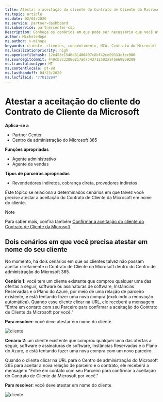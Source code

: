 ```yaml
---
title: Atestar a aceitação do cliente do Contrato de Cliente da Microsoft | Partner Center
ms.topic: article
ms.date: 02/04/2020
ms.service: partner-dashboard
ms.subservice: partnercenter-csp
Description: Conheça os cenários em que pode ser necessário que você ateste a aceitação do Contrato de Cliente da Microsoft em nome do seu cliente.
author: MicheleHope
ms.author: v-mihope
keywords: cliente, clientes, consentimento, MCA, Contrato do Microsoft Cloud, Contrato de Cliente da Microsoft, modelos de contrato do cliente, atestar aceitação
ms.localizationpriority: high
ms.openlocfilehash: 12e458c1546d31400407c8bf42ce09333cfec900
ms.sourcegitcommit: 449cb8c32880217ad7543712b02a84ae69869289
ms.translationtype: HT
ms.contentlocale: pt-BR
ms.lasthandoff: 04/23/2020
ms.locfileid: "77013294"
---
```

# <a name="attest-customer-acceptance-of-the-microsoft-customer-agreement"></a>Atestar a aceitação do cliente do Contrato de Cliente da Microsoft

**Aplica-se a**

- Partner Center
- Centro de administração do Microsoft 365

**Funções apropriadas**

- Agente administrativo
- Agente de vendas

**Tipos de parceiros apropriados**

- Revendedores indiretos, cobrança direta, provedores indiretos

Este tópico se relaciona a determinados cenários em que talvez você precise atestar a aceitação do Contrato de Cliente da Microsoft em nome do cliente.

>[!NOTE]
>Para saber mais, confira também [Confirmar a aceitação do cliente do Contrato de Cliente da Microsoft](confirm-customer-agreement.md).

## <a name="two-scenarios-where-you-need-to-attest-on-behalf-of-your-customer"></a>Dois cenários em que você precisa atestar em nome do seu cliente

No momento, há dois cenários em que os clientes talvez não possam aceitar diretamente o Contrato de Cliente da Microsoft dentro do Centro de administração do Microsoft 365.

**Cenário 1**: você tem um cliente existente que comprou qualquer uma das ofertas a seguir, software ou assinaturas de software, Instâncias Reservadas e o Plano do Azure, por meio de uma relação de parceiro existente, e está tentando fazer uma nova compra (excluindo a renovação automática). Quando esse cliente clicar na URL, ele receberá a mensagem "Entre em contato com seu Parceiro para confirmar a aceitação do Contrato de Cliente da Microsoft por você."  

**Para resolver**: você deve atestar em nome do cliente.

![cliente](images/mca/accept-scenario-1.png)

**Cenário 2**: um cliente existente que comprou qualquer uma das ofertas a seguir, software e assinaturas de software, Instâncias Reservadas e o Plano do Azure, e está tentando fazer uma nova compra com um novo parceiro. 

Quando o cliente clicar na URL para o Centro de administração do Microsoft 365 para aceitar a nova relação de parceiro e o contrato, ele receberá a mensagem "Entre em contato com seu Parceiro para confirmar a aceitação do Contrato de Cliente da Microsoft por você."  

**Para resolver**: você deve atestar em nome do cliente.  

![cliente](images/mca/accept-scenario-2.png)